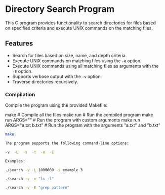 # Directory Search Program

This C program provides functionality to search directories for files based on specified criteria and execute UNIX commands on the matching files.

## Features

- Search for files based on size, name, and depth criteria.
- Execute UNIX commands on matching files using the `-e` option.
- Execute UNIX commands using all matching files as arguments with the `-E` option.
- Supports verbose output with the `-v` option.
- Traverse directories recursively.

### Compilation

Compile the program using the provided Makefile:

make # Compile all the files
make run # Run the compiled program
make run ARGS="<your args here>" # Run the program with custom arguments
make run ARGS="a.txt b.txt" # Run the program with the arguments "a.txt" and "b.txt"


```bash
make

The program supports the following command-line options:

-v  -L  -s  -t  -e  -E 

Examples:

./search -v -L 1000000 -s example 3

./search -v -e "ls -l"

./search -v -E "grep pattern"

